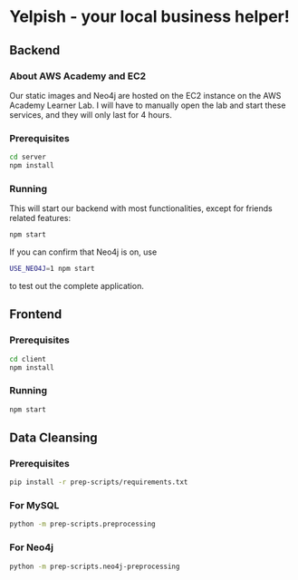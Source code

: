 # Yelpish - your local business helper!

## Backend

### About AWS Academy and EC2

Our static images and Neo4j are hosted on the EC2 instance on the AWS Academy
Learner Lab.
I will have to manually open the lab and start these services,
and they will only last for 4 hours.

### Prerequisites

```bash
cd server
npm install
```

### Running

This will start our backend with most functionalities,
except for friends related features:

```bash
npm start
```

If you can confirm that Neo4j is on, use

```bash
USE_NEO4J=1 npm start
```

to test out the complete application.


## Frontend

### Prerequisites

```bash
cd client
npm install
```

### Running

```bash
npm start
```


## Data Cleansing

### Prerequisites

```bash
pip install -r prep-scripts/requirements.txt
```

### For MySQL

```bash
python -m prep-scripts.preprocessing
```

### For Neo4j

```bash
python -m prep-scripts.neo4j-preprocessing
```




